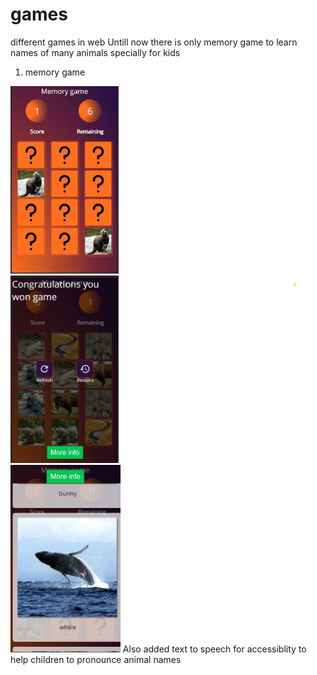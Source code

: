# games
different games in web
Untill now there is only memory game to learn names of many animals specially for kids

1. memory game
<img src="memorygame1.jpg" alt="memorygame1"  height="300" />
<img src="memorygame2.jpg" alt="memorygame2"  height="300" />
<img src="memorygame3.jpg" alt="memorygame3"  height="300" />
Also added text to speech for accessiblity to help children to pronounce animal names
